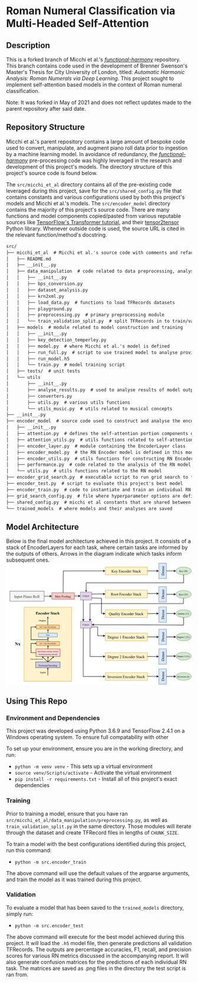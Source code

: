 # Roman Numeral Classification via Multi-Headed Self-Attention

## Description

This is a forked branch of Micchi et al.'s _[functional-harmony](https://gitlab.com/algomus.fr/functional-harmony)_ repository. 
This branch contains code used in the development of Brenner Swenson's Master's Thesis for City University of London, 
titled: _Automatic Harmonic Analysis: Roman Numerals via Deep Learning_. This project sought to implement self-attention based
models in the context of Roman numeral classification.

Note:
It was forked in May of 2021 and does not reflect updates made to the parent repository after said date.

## Repository Structure
Micchi et al.'s parent repository contains a large amount of bespoke code used to convert, manipulate, and augment piano roll
data prior to ingestion by a machine learning model. In avoidance of redundancy, the _[functional-harmony](https://gitlab.com/algomus.fr/functional-harmony)_ 
pre-processing code was highly leveraged in the research and development of this project's models. The directory structure of this project's source code is found below.

The `src/micchi_et_al` directory contains all of the pre-existing code leveraged during this project, save for the `src/shared_config.py` file that contains constants and various 
configurations used by both this project's models and Micchi et al.'s models. The `src/encoder_model` directory contains the majority of this project's source code.
There are many functions and model components copied/pasted from various reputable sources like [TensorFlow's Transformer tutorial](https://www.tensorflow.org/text/tutorials/transformer),
and their [tensor2tensor](https://github.com/tensorflow/tensor2tensor) Python library. Whenever outside code is used, the source URL is cited in the relevant function/method's docstring.

```markdown
src/
├── micchi_et_al  # Micchi et al.'s source code with comments and refactored import statements for compatability
│   ├── README.md
│   ├── __init__.py
│   ├── data_manipulation  # code related to data preprocessing, analysis, and manipulation
│   │   ├── __init__.py
│   │   ├── bps_conversion.py
│   │   ├── dataset_analysis.py
│   │   ├── krn2xml.py
│   │   ├── load_data.py  # functions to load TFRecords datasets
│   │   ├── playground.py
│   │   ├── preprocessing.py  # primary preprocessing module
│   │   └── train_validation_split.py  # split TFRecords in to train/validation
│   ├── models  # module related to model construction and training
│   │   ├── __init__.py
│   │   ├── key_detection_temperley.py
│   │   ├── model.py  # where Micchi et al.'s model is defined
│   │   ├── run_full.py  # script to use trained model to analyse provided scores
│   │   ├── run_model.h5
│   │   └── train.py  # model training script
│   ├── tests/  # unit tests
│   └── utils
│       ├── __init__.py
│       ├── analyse_results.py  # used to analyse results of model outputs and compare models
│       ├── converters.py
│       ├── utils.py  # various utils functions
│       └── utils_music.py  # utils related to musical concepts
├── __init__.py  
├── encoder_model  # source code used to construct and analyse the encoder-based RN model of this project
│   ├── __init__.py
│   ├── attention.py  # defines the self-attention portion components of the model
│   ├── attention_utils.py  # utils functions related to self-attention calculation.
│   ├── encoder_layer.py  # module containing the EncoderLayer class
│   ├── encoder_model.py  # the RN Encoder model is defined in this module, as well as functions for constructing it
│   ├── encoder_utils.py  # utils functions for constructing RN Encoder model.
│   ├── performance.py  # code related to the analysis of the RN model's outputs. 
│   └── utils.py  # utils functions related to the RN model
├── encoder_grid_search.py  # executable script to run grid search to find optimal hyperparameter configurations
├── encoder_test.py  # script to evaluate this project's best model
├── encoder_train.py  # code to instantiate and train an individual RN model. Called by grid search module.
├── grid_search_config.py  # file where hyperparameter options are defined for grid search
├── shared_config.py  # micchi et al constants that are shared between their model's and ours
└── trained_models  # where models and their analyses are saved
```

## Model Architecture
Below is the final model architecture achieved in this project. It consists of a stack of EncoderLayers 
for each task, where certain tasks are informed by the outputs of others. Arrows in the diagram indicate which tasks inform subsequent ones.
![Alt text](assets/RN_encoder_diagram.png?raw=true "Model Architecture")


## Using This Repo

### Environment and Dependencies
This project was developed using Python 3.6.9 and TensorFlow 2.4.1 on a Windows operating system. To ensure full compatability with other 

To set up your environment, ensure you are in the working directory, and run:
- `python -m venv venv` - This sets up a virtual environment
- `source venv/Scripts/activate` - Activate the virtual environment
- `pip install -r requirements.txt` - Install all of this project's exact dependencies

### Training
Prior to training a model, ensure that you have ran `src/micchi_et_al/data_manipulation/preprocessing.py`, as well as `train_validation_split.py` in the same directory.
Those modules will iterate through the dataset and create TFRecord files in lengths of `CHUNK_SIZE`. 

To train a model with the best configurations identified during this project, run this command:
- `python -m src.encoder_train`

The above command will use the default values of the argparse arguments, and train the model as it was trained during this project. 


### Validation
To evaluate a model that has been saved to the `trained_models` directory, simply run:
- `python -m src.encoder_test`

The above command will execute for the best model achieved during this project. It will load the `.h5` model file, then generate predictions all validation TFRecords. 
The outputs are percentage accuracies, F1, recall, and precision scores for various RN metrics discussed in the accompanying report. It will also generate confusion matrices
for the predictions of each individual RN task. The matrices are saved as .png files in the directory the test script is ran from. 

